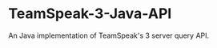 TeamSpeak-3-Java-API
====================

An Java implementation of TeamSpeak's 3 server query API.
